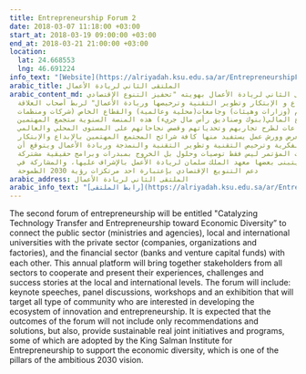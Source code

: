 ```yaml
---
title: Entrepreneurship Forum 2
date: 2018-03-07 11:18:00 +03:00
start_at: 2018-03-19 09:00:00 +03:00
end_at: 2018-03-21 21:00:00 +03:00
location:
  lat: 24.668553
  lng: 46.691224
info_text: "[Website](https://alriyadah.ksu.edu.sa/ar/EntrepreneurshipForum2)"
arabic_title: الملتقى الثاني لريادة الأعمال
arabic_content_md: سوف يكون الملتقى الثاني لريادة الأعمال بهويته "تحفيز التنوع الإقتصادي
  بدعم الإبداع و الإبتكار وتطوير التقنية وترخيصها وريادة الأعمال" لربط أصحاب العلاقة
  من قطاع عام (وزارات وهيئات) وجامعات(محلية وعالمية) والقطاع الخاص (شركات ومنظمات
  ومصانع) والقطاع المالي(بنوك وصناديق رأس مال جريء) هذه المنصة السنوية ستجمع المهتمين
  من جمع القطاعات لطرح تجاربهم وتحدياتهم وقصص نجاحاتهم على المستوى المحلي والعالمي
  ويتخلل المؤتمر معرض وورش عمل يستفيد منها كافة شرائح المجتمع المهتمين بالإبداع والإبتكار
  والملكية الفكرية وترخيص التقنية وتطوير التقنية والنمذجة وريادة الأعمال ويتوقع أن
  يكون من مخرجات المؤتمر ليس فقط توصيات وحلول بل الخروج بمبدرات وبرامج حقيقية مشتركة
  ومستدامة يتبنى بعضها معهد الملك سلمان لريادة الأعمل بالإشراف عليها، والمشاركة في
  دعم التنويع الإقتصادي بإعتبارة احد مرتكزات رؤية 2030 الطموحة
arabic_address: الملتقى الثاني لريادة الأعمال
arabic_info_text: "[رابط الملتقى](https://alriyadah.ksu.edu.sa/ar/EntrepreneurshipForum2)"
---
```


The second forum of entrepreneurship will be entitled "Catalyzing Technology Transfer and Entrepreneurship toward Economic Diversity” to connect the public sector (ministries and agencies), local and international universities with the private sector (companies, organizations and factories), and the ﬁnancial sector (banks and venture capital funds) with each other. This annual platform will bring together stakeholders from all sectors to cooperate and present their experiences, challenges and success stories at the local and international levels. The forum will include: keynote speeches, panel discussions, workshops and an exhibition that will target all type of community who are interested in developing the ecosystem of innovation and entrepreneurship. It is expected that the outcomes of the forum will not include only recommendations and solutions, but also, provide sustainable real joint initiatives and programs, some of which are adopted by the King Salman Institute for Entrepreneurship to support the economic diversity, which is one of the pillars of the ambitious 2030 vision.